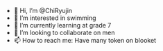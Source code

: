 - 👋 Hi, I’m @ChiRyujin
- 👀 I’m interested in swimming 
- 🌱 I’m currently learning at grade 7
- 💞️ I’m looking to collaborate on men
- 📫 How to reach me: Have many token on blooket

<!---
ChiRyujin/ChiRyujin is a ✨ special ✨ repository because its `README.md` (this file) appears on your GitHub profile.
You can click the Preview link to take a look at your changes.
--->
